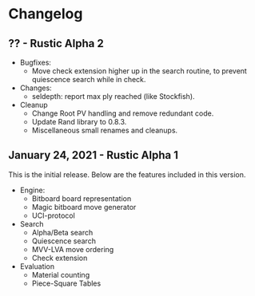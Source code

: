 # Changelog

## ?? - Rustic Alpha 2

- Bugfixes:
  - Move check extension higher up in the search routine, to prevent
    quiescence search while in check.
- Changes:
  - seldepth: report max ply reached (like Stockfish).
- Cleanup
  - Change Root PV handling and remove redundant code.
  - Update Rand library to 0.8.3.
  - Miscellaneous small renames and cleanups.

## January 24, 2021 - Rustic Alpha 1

This is the initial release.
Below are the features included in this version.

- Engine:
  - Bitboard board representation
  - Magic bitboard move generator
  - UCI-protocol
- Search
  - Alpha/Beta search
  - Quiescence search
  - MVV-LVA move ordering
  - Check extension
- Evaluation
  - Material counting
  - Piece-Square Tables